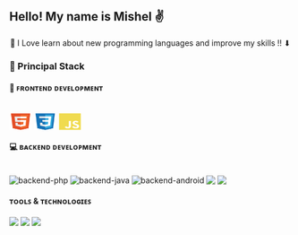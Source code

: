 ## Hello! My name is Mishel ✌ 


   <p align="center"> 🧩 I Love learn about new programming languages and improve my skills !! ⬇</p>
  <h3>
 👾 Principal Stack
</h3> 
  <h4>🎨 ꜰʀᴏɴᴛᴇɴᴅ ᴅᴇᴠᴇʟᴏᴘᴍᴇɴᴛ</h4>
<div style="display: inline_block"><br>
 
   <img align="center" alt="Rafa-HTML" height="30" width="40" src="https://raw.githubusercontent.com/devicons/devicon/master/icons/html5/html5-original.svg">
  <img align="center" alt="Rafa-CSS" height="30" width="40" src="https://raw.githubusercontent.com/devicons/devicon/master/icons/css3/css3-original.svg">
   <img align="center" alt="Rafa-Js" height="30" width="40" src="https://raw.githubusercontent.com/devicons/devicon/master/icons/javascript/javascript-plain.svg">
  </div>

<h4>💻 ʙᴀᴄᴋᴇɴᴅ ᴅᴇᴠᴇʟᴏᴘᴍᴇɴᴛ</h4>
 
    
<div style="display: inline_block"><br>
  <img align="center" alt="backend-php" height="50" width="40" src="https://cdn.jsdelivr.net/gh/devicons/devicon/icons/php/php-plain.svg">
  <img align="center" alt="backend-java" height="50" width="40" src="https://cdn.jsdelivr.net/gh/devicons/devicon/icons/java/java-original-wordmark.svg">
  <img align="center" alt="backend-android" height="50" width="40"src="https://cdn.jsdelivr.net/gh/devicons/devicon/icons/android/android-original.svg" />
   <img align="center" src="https://img.shields.io/badge/MySQL-005C84?style=for-the-badge&logo=mysql&logoColor=white">
  <img align="center"  src="https://img.shields.io/badge/sqlserver-00bD1e?style=for-the-badge&logo=sqlserver&logoColor=white">
   </div>
    
  <h4>ᴛᴏᴏʟꜱ & ᴛᴇᴄʜɴᴏʟᴏɢɪᴇꜱ</h4>
<p>
  <img src="https://img.shields.io/badge/Git-F05032?style=for-the-badge&logo=git&logoColor=white">
  <img src="https://img.shields.io/badge/GitHub-100000?style=for-the-badge&logo=github&logoColor=white">
  <img src="https://img.shields.io/badge/Notion-000000?style=for-the-badge&logo=notion&logoColor=white">
</p>
